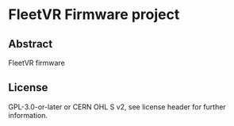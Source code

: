 # FleetVR Firmware project
## Abstract

FleetVR firmware

## License
GPL-3.0-or-later or CERN OHL S v2, see license header for further information.
